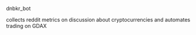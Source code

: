dnbkr_bot

collects reddit metrics on discussion about cryptocurrencies and automates trading on GDAX



